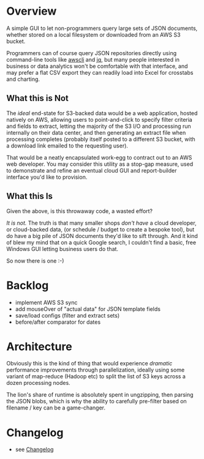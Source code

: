 # Overview

A simple GUI to let non-programmers query large sets of JSON documents, 
whether stored on a local filesystem or downloaded from an AWS S3 bucket.

Programmers can of course query JSON repositories directly using command-line
tools like [awscli](https://awscli.amazonaws.com/v2/documentation/api/latest/reference/index.html)
and [jq](https://stedolan.github.io/jq/), but many people interested in business
or data analytics won't be comfortable with that interface, and may prefer a flat
CSV export they can readily load into Excel for crosstabs and charting.

## What this is Not

The *ideal* end-state for S3-backed data would be a web application, hosted 
natively on AWS, allowing users to point-and-click to specify filter criteria and
fields to extract, letting the majority of the S3 I/O and processing run 
internally on their data center, and then generating an extract file when 
processing completes (probably itself posted to a different S3 bucket, with a 
download link emailed to the requesting user).

That would be a neatly encapsulated work-egg to contract out to an AWS web 
developer. You may consider this utility as a stop-gap measure, used to 
demonstrate and refine an eventual cloud GUI and report-builder interface you'd
like to provision.

## What this Is

Given the above, is this throwaway code, a wasted effort?

*It is not.* The truth is that many smaller shops *don't have* a cloud developer, 
or cloud-backed data, (or schedule / budget to create a bespoke tool), but do 
have a big pile of JSON documents they'd like to sift through.  And it kind of 
blew my mind that on a quick Google search, I couldn't find a basic, free Windows
GUI letting business users do that.

So now there is one :-)

# Backlog

- implement AWS S3 sync
- add mouseOver of "actual data" for JSON template fields
- save/load configs (filter and extract sets)
- before/after comparator for dates

# Architecture

Obviously this is the kind of thing that would experience *dramatic* performance
improvements through parallelization, ideally using some variant of map-reduce
(Hadoop etc) to split the list of S3 keys across a dozen processing nodes.

The lion's share of runtime is absolutely spent in ungzipping, then parsing
the JSON blobs, which is why the ability to carefully pre-filter based on
filename / key can be a game-changer.

# Changelog

- see [Changelog](README_CHANGELOG.md)
